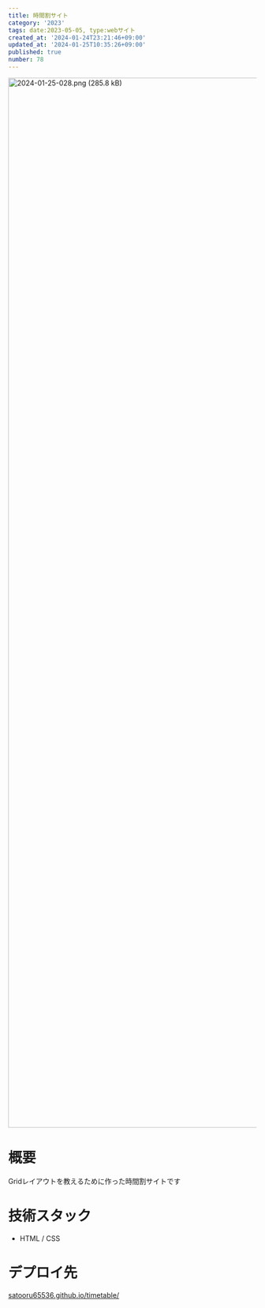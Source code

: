 ```yaml
---
title: 時間割サイト
category: '2023'
tags: date:2023-05-05, type:webサイト
created_at: '2024-01-24T23:21:46+09:00'
updated_at: '2024-01-25T10:35:26+09:00'
published: true
number: 78
---
```


<img width="2128" alt="2024-01-25-028.png (285.8 kB)" src="/images/articles/78/d7d5c1b4-0c60-4dd8-bbb9-62b6a9cf303e.webp">


# 概要
Gridレイアウトを教えるために作った時間割サイトです

# 技術スタック
- HTML / CSS

# デプロイ先
[satooru65536.github.io/timetable/](https://satooru65536.github.io/timetable/)

